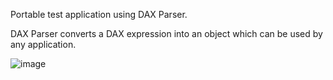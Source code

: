 Portable test application using DAX Parser.

DAX Parser converts a DAX expression into an object which can be used by any application.

![image](https://user-images.githubusercontent.com/37301981/119146419-e529cc00-ba4a-11eb-9b8f-1703825d7207.png)
